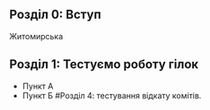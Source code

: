  ## Розділ 0: Вступ
Житомирська
## Розділ 1: Тестуємо роботу гілок
*   Пункт А
*   Пункт Б
 #Розділ 4: тестування відкату комітів.